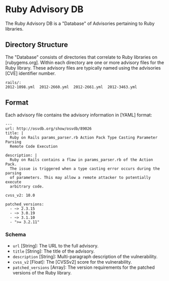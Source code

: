 # Ruby Advisory DB

The Ruby Advisory DB is a "Database" of Advisories pertaining to Ruby libraries.

## Directory Structure

The "Database" consists of directories that correlate to Ruby libraries on
[rubygems.org]. Within each directory are one or more advisory files
for the Ruby library. These advisory files are typically named using
the advisories [CVE] identifier number.

    rails/:
    2012-1098.yml  2012-2660.yml  2012-2661.yml  2012-3463.yml

## Format

Each advisory file contains the advisory information in [YAML] format:

    ---
    url: http://osvdb.org/show/osvdb/89026
    title: |
      Ruby on Rails params_parser.rb Action Pack Type Casting Parameter Parsing
      Remote Code Execution 
    
    description: |
      Ruby on Rails contains a flaw in params_parser.rb of the Action Pack.
      The issue is triggered when a type casting error occurs during the parsing
      of parameters. This may allow a remote attacker to potentially execute
      arbitrary code.
    
    cvss_v2: 10.0
    
    patched_versions:
      - ~> 2.3.15
      - ~> 3.0.19
      - ~> 3.1.10
      - ">= 3.2.11"

### Schema

* `url` \[String\]: The URL to the full advisory.
* `title` \[String\]: The title of the advisory.
* `description` \[String\]: Multi-paragraph description of the vulnerability.
* `cvss_v2` \[Float\]: The [CVSSv2] score for the vulnerability.
* `patched_versions` \[Array<String>\]: The version requirements for the
  patched versions of the Ruby library.

